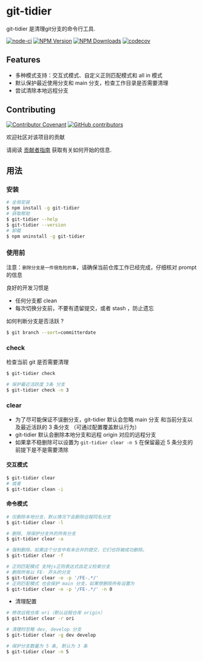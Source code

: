 # git-tidier

git-tidier 是清理git分支的命令行工具.

[![node-ci](https://github.com/bridgewwater/git-tidier/workflows/node-ci/badge.svg?branch=main)](https://github.com/bridgewwater/git-tidier/actions/workflows/node-ci.yml)
[![NPM Version](http://img.shields.io/npm/v/git-tidier.svg?style=flat)](https://www.npmjs.org/package/git-tidier)
[![NPM Downloads](https://img.shields.io/npm/dm/git-tidier.svg?style=flat)](https://npmcharts.com/compare/git-tidier?minimal=true)
[![codecov](https://codecov.io/gh/bridgewwater/git-tidier/branch/main/graph/badge.svg)](https://codecov.io/gh/bridgewwater/git-tidier)

## Features

- 多种模式支持：交互式模式、自定义正则匹配模式和 all in 模式
- 默认保护最近使用分支和 main 分支，检查工作目录是否需要清理
- 尝试清除本地远程分支

## Contributing

[![Contributor Covenant](https://img.shields.io/badge/contributor%20covenant-v1.4-ff69b4.svg)](.github/CONTRIBUTING_DOC/CODE_OF_CONDUCT.md)
[![GitHub contributors](https://img.shields.io/github/contributors/bridgewwater/template-golang-lib)](https://github.com/bridgewwater/template-golang-lib/graphs/contributors)

欢迎社区对该项目的贡献

请阅读 [贡献者指南](.github/CONTRIBUTING_DOC/CONTRIBUTING.md) 获取有关如何开始的信息.

## 用法

### 安装

```bash
# 全局安装
$ npm install -g git-tidier
# 获取帮助
$ git-tidier --help
$ git-tidier --version
# 卸载
$ npm uninstall -g git-tidier
```

### 使用前

注意：`删除分支是一件很危险的事`，请确保当前仓库工作已经完成，仔细核对 prompt 的信息

良好的开发习惯是

- 任何分支都 clean
- 每次切换分支前，不要有遗留提交，或者 stash ，防止遗忘

如何判断分支是否活跃 ?

```bash
$ git branch --sort=committerdate
```

### check

检查当前 git 是否需要清理

```bash
$ git-tidier check

# 保护最近活跃度 3条 分支
$ git-tidier check -n 3
```

### clear

- 为了尽可能保证不误删分支，git-tidier 默认会忽略 main 分支 和当前分支以及最近活跃的 3 条分支 （可通过配置覆盖默认行为）
- git-tidier 默认会删除本地分支和远程 origin 对应的远程分支
- 如果拿不稳删除可以设置为  `git-tidier clear -n 5` 在保留最近 5 条分支的前提下是不是需要清除

#### 交互模式

```bash
$ git-tidier clear
# 或者
$ git-tidier clean -i
```

#### 命令模式

```bash
# 仅删除本地分支，默认情况下会删除远程同名分支
$ git-tidier clear -l

# 删除, 除保护分支外的所有分支
$ git-tidier clear -a

# 强制删除。如果这个分支中有未合并的提交，它们也将被成功删除。
$ git-tidier clear -f

# 正则匹配模式 支持js正则表达式自定义检索分支
# 删除所有以 FE- 开头的分支
$ git-tidier clear -e -p '/FE-.*/'
# 正则匹配模式 也会保护 main 分支，如果想删除所有设置为
$ git-tidier clear -e -p '/FE-.*/' -n 0
```

- 清理配置

```bash
# 修改远程仓库 ori（默认远程仓库 origin）
$ git-tidier clear -r ori

# 清理时忽略 dev, develop 分支
$ git-tidier clear -g dev develop

# 保护分支数量为 5 条, 默认为 3 条
$ git-tidier clear -n 5
```